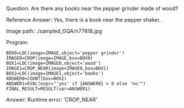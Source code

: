 Question: Are there any books near the pepper grinder made of wood?

Reference Answer: Yes, there is a book near the pepper shaker.

Image path: ./sampled_GQA/n77818.jpg

Program:

```
BOX0=LOC(image=IMAGE,object='pepper grinder')
IMAGE0=CROP(image=IMAGE,box=BOX0)
BOX1=LOC(image=IMAGE0,object='wood')
IMAGE1=CROP_NEAR(image=IMAGE0,box=BOX1)
BOX2=LOC(image=IMAGE1,object='books')
ANSWER0=COUNT(box=BOX2)
ANSWER1=EVAL(expr="'yes' if {ANSWER0} > 0 else 'no'")
FINAL_RESULT=RESULT(var=ANSWER1)
```
Answer: Runtime error: 'CROP_NEAR'

